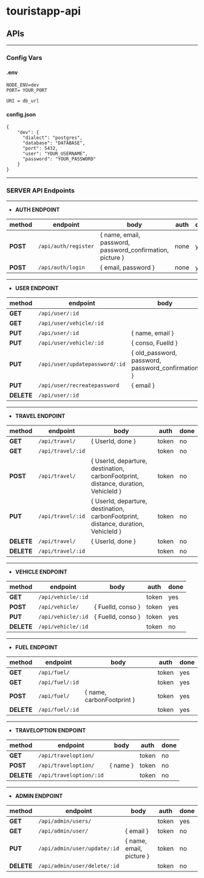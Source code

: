 # touristapp-api

## APIs

---

### Config Vars

#### .env 

```
NODE_ENV=dev
PORT= YOUR_PORT

URI = db_url
```

#### config.json

```
{
    "dev": {
      "dialect": "postgres",
      "database": "DATABASE",
      "port": 5432,
      "user": "YOUR_USERNAME",
      "password": "YOUR_PASSWORD"
    }
}
```

---

### SERVER API Endpoints


---

- **AUTH ENDPOINT**

| method       | endpoint                       | body                                                       |  auth | done |
|--------------|--------------------------------|------------------------------------------------------------|-------|------|
| **POST**     | `/api/auth/register `          | { name, email, password, password_confirmation, picture }  | none  | yes  |
| **POST**     | `/api/auth/login`              | { email, password }                                        | none  | yes  |

---

- **USER ENDPOINT**

| method       | endpoint                       | body                                                      |  auth | done |
|--------------|--------------------------------|-----------------------------------------------------------|-------|------|
| **GET**      | `/api/user/:id`                |                                                           | token | yes  |
| **GET**      | `/api/user/vehicle/:id`        |                                                           | token | yes  |
| **PUT**      | `/api/user/:id`                | { name, email }                                           | token | yes  |
| **PUT**      | `/api/user/vehicle/:id`        | { conso, FuelId }                                         | token | yes  |
| **PUT**      | `/api/user/updatepassword/:id` | { old\_password, password, password\_confirmation }       | token | yes  |
| **PUT**      | `/api/user/recreatepassword`   | { email }                                                 | none  | no   |
| **DELETE**   | `/api/user/:id`                |                                                           | token | yes  |

---

- **TRAVEL ENDPOINT**

| method       | endpoint                       | body                                                      |  auth | done |
|--------------|--------------------------------|-----------------------------------------------------------|-------|------|
| **GET**      | `/api/travel/`                 | { UserId, done }                                          | token | no   |
| **GET**      | `/api/travel/:id`              |                                                           | token | no   |
| **POST**     | `/api/travel/`                 | { UserId, departure, destination, carbonFootprint, distance, duration, VehicleId } | token | no   |
| **PUT**      | `/api/travel/:id`              | { UserId, departure, destination, carbonFootprint, distance, duration, VehicleId } | token | no   |
| **DELETE**   | `/api/travel/`                 | { UserId, done }                                          | token | no   |
| **DELETE**   | `/api/travel/:id`              |                                                           | token | no   |

---

- **VEHICLE ENDPOINT**

| method       | endpoint                       | body                                                      |  auth | done |
|--------------|--------------------------------|-----------------------------------------------------------|-------|------|
| **GET**      | `/api/vehicle/:id`             |                                                           | token | yes  |
| **POST**     | `/api/vehicle/`                | { FuelId, conso }                                         | token | yes  |
| **PUT**      | `/api/vehicle/:id`             | { FuelId, conso }                                         | token | yes  |
| **DELETE**   | `/api/vehicle/:id`             |                                                           | token | no   |

---

- **FUEL ENDPOINT**

| method       | endpoint                       | body                                                      |  auth | done |
|--------------|--------------------------------|-----------------------------------------------------------|-------|------|
| **GET**      | `/api/fuel/`                   |                                                           | token | yes   |
| **GET**      | `/api/fuel/:id`                |                                                           | token | yes   |
| **POST**     | `/api/fuel/`                   | { name, carbonFootprint }                                 | token | yes   |
| **DELETE**   | `/api/fuel/:id`                |                                                           | token | yes   |

---

- **TRAVELOPTION ENDPOINT**

| method       | endpoint                       | body                                                      |  auth | done |
|--------------|--------------------------------|-----------------------------------------------------------|-------|------|
| **GET**      | `/api/traveloption/`           |                                                           | token | no   |
| **POST**     | `/api/traveloption/`           | { name }                                                  | token | no   |
| **DELETE**   | `/api/traveloption/:id`        |                                                           | token | no   |

---

- **ADMIN ENDPOINT**

| method       | endpoint                       | body                                                      |  auth | done |
|--------------|--------------------------------|-----------------------------------------------------------|-------|------|
| **GET**      | `/api/admin/users/`            |                                                           | token | yes  |
| **GET**      | `/api/admin/user/`             | { email }                                                 | token | no   |
| **PUT**      | `/api/admin/user/update/:id`   | { name, email, picture }                                  | token | no   |
| **DELETE**   | `/api/admin/user/delete/:id`   |                                                           | token | no   |
